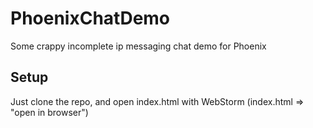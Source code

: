 # PhoenixChatDemo
Some crappy incomplete ip messaging chat demo for Phoenix

## Setup
Just clone the repo, and open index.html with WebStorm (index.html => "open in browser") 
